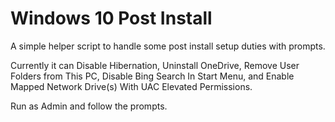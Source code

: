 # Windows 10 Post Install
A simple helper script to handle some post install setup duties with prompts.

Currently it can Disable Hibernation, Uninstall OneDrive, Remove User Folders from This PC, Disable Bing Search In Start Menu, and Enable Mapped Network Drive(s) With UAC Elevated Permissions.

Run as Admin and follow the prompts.
